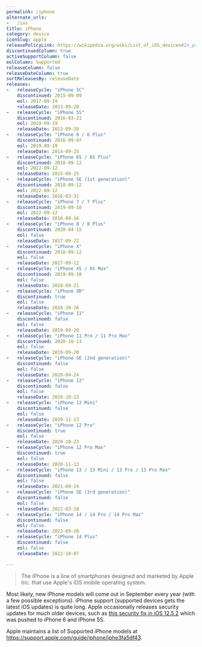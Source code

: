 ```yaml
---
permalink: /iphone
alternate_urls:
-   /ios
title: iPhone
category: device
iconSlug: apple
releasePolicyLink: https://wikipedia.org/wiki/List_of_iOS_devices#In_production_and_supported
discontinuedColumn: true
activeSupportColumn: false
eolColumn: Supported
releaseColumn: false
releaseDateColumn: true
sortReleasesBy: releaseDate
releases:
-   releaseCycle: "iPhone 5C"
    discontinued: 2015-09-09
    eol: 2017-09-19
    releaseDate: 2013-09-20
-   releaseCycle: "iPhone 5S"
    discontinued: 2016-03-21
    eol: 2019-09-19
    releaseDate: 2013-09-20
-   releaseCycle: "iPhone 6 / 6 Plus"
    discontinued: 2016-09-07
    eol: 2019-09-19
    releaseDate: 2014-09-25
-   releaseCycle: "iPhone 6S / 6S Plus"
    discontinued: 2018-09-12
    eol: 2022-09-12
    releaseDate: 2015-09-25
-   releaseCycle: "iPhone SE (1st generation)"
    discontinued: 2018-09-12
    eol: 2022-09-12
    releaseDate: 2016-03-31
-   releaseCycle: "iPhone 7 / 7 Plus"
    discontinued: 2019-09-10
    eol: 2022-09-12
    releaseDate: 2016-09-16
-   releaseCycle: "iPhone 8 / 8 Plus"
    discontinued: 2020-04-15
    eol: false
    releaseDate: 2017-09-22
-   releaseCycle: "iPhone X"
    discontinued: 2018-09-12
    eol: false
    releaseDate: 2017-09-12
-   releaseCycle: "iPhone XS / XS Max"
    discontinued: 2019-09-10
    eol: false
    releaseDate: 2018-09-21
-   releaseCycle: "iPhone XR"
    discontinued: true
    eol: false
    releaseDate: 2018-10-26
-   releaseCycle: "iPhone 11"
    discontinued: false
    eol: false
    releaseDate: 2019-09-20
-   releaseCycle: "iPhone 11 Pro / 11 Pro Max"
    discontinued: 2020-10-13
    eol: false
    releaseDate: 2019-09-20
-   releaseCycle: "iPhone SE (2nd generation)"
    discontinued: false
    eol: false
    releaseDate: 2020-04-24
-   releaseCycle: "iPhone 12"
    discontinued: false
    eol: false
    releaseDate: 2020-10-23
-   releaseCycle: "iPhone 12 Mini"
    discontinued: false
    eol: false
    releaseDate: 2020-11-13
-   releaseCycle: "iPhone 12 Pro"
    discontinued: true
    eol: false
    releaseDate: 2020-10-23
-   releaseCycle: "iPhone 12 Pro Max"
    discontinued: true
    eol: false
    releaseDate: 2020-11-13
-   releaseCycle: "iPhone 13 / 13 Mini / 13 Pro / 13 Pro Max"
    discontinued: false
    eol: false
    releaseDate: 2021-09-24
-   releaseCycle: "iPhone SE (3rd generation)"
    discontinued: false
    eol: false
    releaseDate: 2022-03-18
-   releaseCycle: "iPhone 14 / 14 Pro / 14 Pro Max"
    discontinued: false
    eol: false
    releaseDate: 2022-09-16
-   releaseCycle: "iPhone 14 Plus"
    discontinued: false
    eol: false
    releaseDate: 2022-10-07

---
```


> The iPhone is a line of smartphones designed and marketed by Apple Inc. that use Apple's iOS mobile operating system.

Most likely, new iPhone models will come out in September every year (with a few possible exceptions). iPhone support (supported devices gets the latest iOS updates) is quite long. Apple occasionally releases security updates for much older devices, such as [this security fix in iOS 12.5.2](https://support.apple.com/HT212257) which was pushed to iPhone 6 and iPhone 5S.

Apple maintains a list of Supported iPhone models at <https://support.apple.com/guide/iphone/iphe3fa5df43>.
